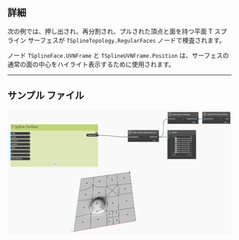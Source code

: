 ## 詳細
次の例では、押し出され、再分割され、プルされた頂点と面を持つ平面 T スプライン サーフェスが `TSplineTopology.RegularFaces` ノードで検査されます。

ノード `TSplineFace.UVNFrame` と `TSplineUVNFrame.Position` は、サーフェスの通常の面の中心をハイライト表示するために使用されます。
___
## サンプル ファイル

![TSplineTopology.RegularFaces](./Autodesk.DesignScript.Geometry.TSpline.TSplineTopology.RegularFaces_img.jpg)
